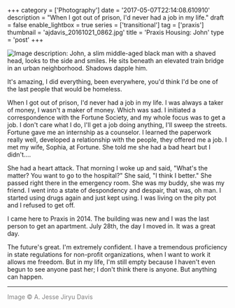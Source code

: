 +++
category = ['Photography']
date = '2017-05-07T22:14:08.610910'
description = "When I got out of prison, I'd never had a job in my life."
draft = false
enable_lightbox = true
series = ['transitional']
tag = ['praxis']
thumbnail = 'ajdavis_20161021_0862.jpg'
title = 'Praxis Housing: John'
type = 'post'
+++

![Image description: John, a slim middle-aged black man with a shaved head, looks to the side and smiles. He sits beneath an elevated train bridge in an urban neighborhood. Shadows dapple him.](ajdavis_20161021_0862.jpg)

It's amazing, I did everything, been everywhere, you'd think I'd be one of the last people that would be homeless.

When I got out of prison, I'd never had a job in my life. I was always a taker of money, I wasn't a maker of money. Which was sad. I initiated a correspondence with the Fortune Society, and my whole focus was to get a job. I don't care what I do, I'll get a job doing anything, I'll sweep the streets. Fortune gave me an internship as a counselor. I learned the paperwork really well, developed a relationship with the people, they offered me a job. I met my wife, Sophia, at Fortune. She told me she had a bad heart but I didn't….

She had a heart attack. That morning I woke up and said, "What's the matter? You want to go to the hospital?" She said, "I think I better." She passed right there in the emergency room. She was my buddy, she was my friend. I went into a state of despondency and despair, that was, oh man. I started using drugs again and just kept using. I was living on the pity pot and I refused to get off.

I came here to Praxis in 2014. The building was new and I was the last person to get an apartment. July 28th, the day I moved in. It was a great day.

The future's great. I'm extremely confident. I have a tremendous proficiency in state regulations for non-profit organizations, when I want to work it allows me freedom. But in my life, I'm still empty because I haven't even begun to see anyone past her; I don't think there is anyone. But anything can happen.

***

<span style="color: gray">Image &copy; A. Jesse Jiryu Davis</span>

